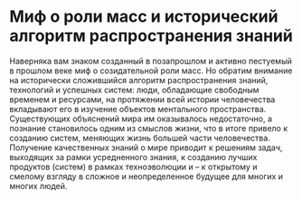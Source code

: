 # Миф о роли масс и исторический алгоритм распространения знаний

Наверняка вам знаком созданный в позапрошлом и активно пестуемый в прошлом веке миф о созидательной роли масс. Но обратим внимание на исторически сложившийся алгоритм распространения знаний, технологий и успешных систем: люди, обладающие свободным временем и ресурсами, на протяжении всей истории человечества вкладывают его в изучение объектов ментального пространства. Существующих объяснений мира им оказывалось недостаточно, а познание становилось одним из смыслов жизни, что в итоге привело к созданию систем, меняющих жизнь большей части человечества. Получение качественных знаний о мире приводит к решениям задач, выходящих за рамки усредненного знания, к созданию лучших продуктов (систем) в рамках техноэволюции и – к открытому и смелому взгляду в сложное и неопределенное будущее для многих и многих людей.
